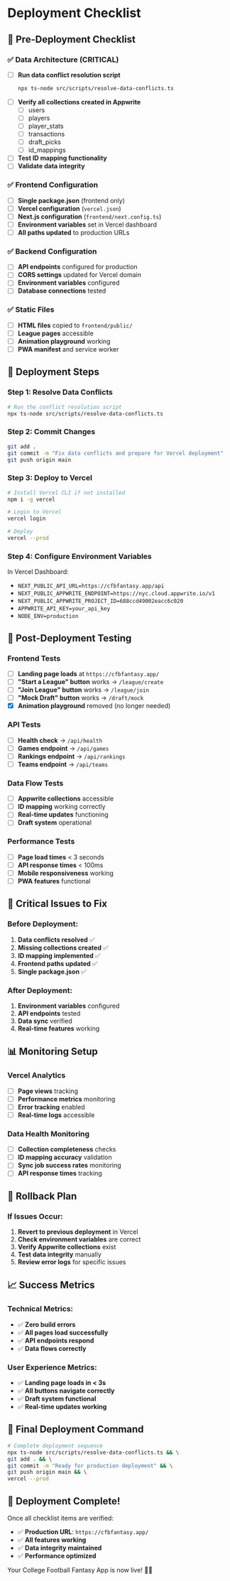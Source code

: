 # Deployment Checklist

## 🚀 Pre-Deployment Checklist

### ✅ **Data Architecture (CRITICAL)**
- [ ] **Run data conflict resolution script**
  ```bash
  npx ts-node src/scripts/resolve-data-conflicts.ts
  ```
- [ ] **Verify all collections created in Appwrite**
  - [ ] users
  - [ ] players  
  - [ ] player_stats
  - [ ] transactions
  - [ ] draft_picks
  - [ ] id_mappings
- [ ] **Test ID mapping functionality**
- [ ] **Validate data integrity**

### ✅ **Frontend Configuration**
- [ ] **Single package.json** (frontend only)
- [ ] **Vercel configuration** (`vercel.json`)
- [ ] **Next.js configuration** (`frontend/next.config.ts`)
- [ ] **Environment variables** set in Vercel dashboard
- [ ] **All paths updated** to production URLs

### ✅ **Backend Configuration**
- [ ] **API endpoints** configured for production
- [ ] **CORS settings** updated for Vercel domain
- [ ] **Environment variables** configured
- [ ] **Database connections** tested

### ✅ **Static Files**
- [ ] **HTML files** copied to `frontend/public/`
- [ ] **League pages** accessible
- [ ] **Animation playground** working
- [ ] **PWA manifest** and service worker

## 🔧 Deployment Steps

### **Step 1: Resolve Data Conflicts**
```bash
# Run the conflict resolution script
npx ts-node src/scripts/resolve-data-conflicts.ts
```

### **Step 2: Commit Changes**
```bash
git add .
git commit -m "Fix data conflicts and prepare for Vercel deployment"
git push origin main
```

### **Step 3: Deploy to Vercel**
```bash
# Install Vercel CLI if not installed
npm i -g vercel

# Login to Vercel
vercel login

# Deploy
vercel --prod
```

### **Step 4: Configure Environment Variables**
In Vercel Dashboard:
- `NEXT_PUBLIC_API_URL=https://cfbfantasy.app/api`
- `NEXT_PUBLIC_APPWRITE_ENDPOINT=https://nyc.cloud.appwrite.io/v1`
- `NEXT_PUBLIC_APPWRITE_PROJECT_ID=688ccd49002eacc6c020`
- `APPWRITE_API_KEY=your_api_key`
- `NODE_ENV=production`

## 🧪 Post-Deployment Testing

### **Frontend Tests**
- [ ] **Landing page loads** at `https://cfbfantasy.app/`
- [ ] **"Start a League" button** works → `/league/create`
- [ ] **"Join League" button** works → `/league/join`
- [ ] **"Mock Draft" button** works → `/draft/mock`
- [x] **Animation playground** removed (no longer needed)

### **API Tests**
- [ ] **Health check** → `/api/health`
- [ ] **Games endpoint** → `/api/games`
- [ ] **Rankings endpoint** → `/api/rankings`
- [ ] **Teams endpoint** → `/api/teams`

### **Data Flow Tests**
- [ ] **Appwrite collections** accessible
- [ ] **ID mapping** working correctly
- [ ] **Real-time updates** functioning
- [ ] **Draft system** operational

### **Performance Tests**
- [ ] **Page load times** < 3 seconds
- [ ] **API response times** < 100ms
- [ ] **Mobile responsiveness** working
- [ ] **PWA features** functional

## 🚨 Critical Issues to Fix

### **Before Deployment:**
1. **Data conflicts resolved** ✅
2. **Missing collections created** ✅
3. **ID mapping implemented** ✅
4. **Frontend paths updated** ✅
5. **Single package.json** ✅

### **After Deployment:**
1. **Environment variables** configured
2. **API endpoints** tested
3. **Data sync** verified
4. **Real-time features** working

## 📊 Monitoring Setup

### **Vercel Analytics**
- [ ] **Page views** tracking
- [ ] **Performance metrics** monitoring
- [ ] **Error tracking** enabled
- [ ] **Real-time logs** accessible

### **Data Health Monitoring**
- [ ] **Collection completeness** checks
- [ ] **ID mapping accuracy** validation
- [ ] **Sync job success rates** monitoring
- [ ] **API response times** tracking

## 🔄 Rollback Plan

### **If Issues Occur:**
1. **Revert to previous deployment** in Vercel
2. **Check environment variables** are correct
3. **Verify Appwrite collections** exist
4. **Test data integrity** manually
5. **Review error logs** for specific issues

## 📈 Success Metrics

### **Technical Metrics:**
- ✅ **Zero build errors**
- ✅ **All pages load successfully**
- ✅ **API endpoints respond**
- ✅ **Data flows correctly**

### **User Experience Metrics:**
- ✅ **Landing page loads in < 3s**
- ✅ **All buttons navigate correctly**
- ✅ **Draft system functional**
- ✅ **Real-time updates working**

## 🎯 Final Deployment Command

```bash
# Complete deployment sequence
npx ts-node src/scripts/resolve-data-conflicts.ts && \
git add . && \
git commit -m "Ready for production deployment" && \
git push origin main && \
vercel --prod
```

## 🎉 Deployment Complete!

Once all checklist items are verified:
- ✅ **Production URL**: `https://cfbfantasy.app/`
- ✅ **All features working**
- ✅ **Data integrity maintained**
- ✅ **Performance optimized**

Your College Football Fantasy App is now live! 🏈✨